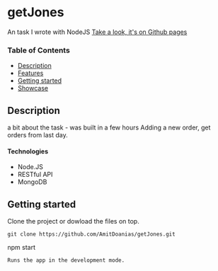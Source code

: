 # getJones
An task I wrote with NodeJS
[Take a look, it's on Github pages](https://github.com/AmitDoanias/POSIT "Github pages link")

### Table of Contents
- [Description](#description)
- [Features](#features)
- [Getting started](#getting-started)
- [Showcase](#showcase)

## Description
a bit about the task - was built in a few hours
Adding a new order, get orders from last day.


#### Technologies
- Node.JS
- RESTful API
- MongoDB

## Getting started
Clone the project or dowload the files on top.
```
git clone https://github.com/AmitDoanias/getJones.git
```
npm start
```
Runs the app in the development mode.
